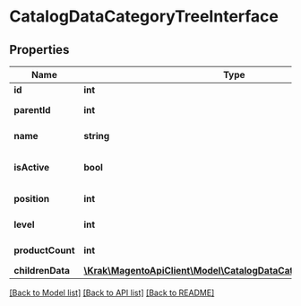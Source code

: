 # CatalogDataCategoryTreeInterface

## Properties
Name | Type | Description | Notes
------------ | ------------- | ------------- | -------------
**id** | **int** |  | [optional] 
**parentId** | **int** | Parent category ID | 
**name** | **string** | Category name | 
**isActive** | **bool** | Whether category is active | 
**position** | **int** | Category position | 
**level** | **int** | Category level | 
**productCount** | **int** | Product count | 
**childrenData** | [**\Krak\MagentoApiClient\Model\CatalogDataCategoryTreeInterface[]**](CatalogDataCategoryTreeInterface.md) |  | 

[[Back to Model list]](../README.md#documentation-for-models) [[Back to API list]](../README.md#documentation-for-api-endpoints) [[Back to README]](../README.md)


